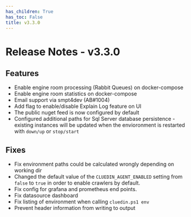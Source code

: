 ```yaml
---
has_children: True
has_toc: False
title: v3.3.0
---
```


# Release Notes - v3.3.0

## Features

+ Enable engine room processing (Rabbit Queues) on docker-compose
+ Enable engine room statistics on docker-compose
+ Email support via smpt4dev (AB#1004)
+ Add flag to enable/disable Explain Log feature on UI
+ The public nuget feed is now configured by default
+ Configured additional paths for Sql Server database persistence - existing instances will be updated when the envioronment is restarted with `down/up` or `stop/start`

## Fixes

+ Fix environment paths could be calculated wrongly depending on working dir
+ Changed the default value of the `CLUEDIN_AGENT_ENABLED` setting from `false` to `true` in order to enable crawlers by default.
+ Fix config for grafana and prometheus end points.
+ Fix datasource dashboard
+ Fix listing of environment when calling `cluedin.ps1 env`
+ Prevent header information from writing to output

